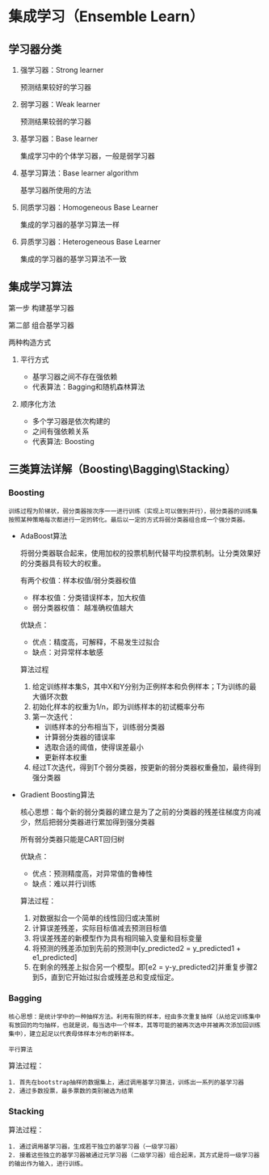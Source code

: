 # 集成学习（Ensemble Learn）

## 学习器分类

1. 强学习器：Strong learner

    预测结果较好的学习器

2. 弱学习器：Weak learner

    预测结果较弱的学习器

3. 基学习器：Base learner

    集成学习中的个体学习器，一般是弱学习器

4. 基学习算法：Base learner algorithm

    基学习器所使用的方法

5. 同质学习器：Homogeneous Base Learner

    集成的学习器的基学习算法一样

6. 异质学习器：Heterogeneous Base Learner

    集成的学习器的基学习算法不一致

## 集成学习算法

第一步 构建基学习器

第二部 组合基学习器

两种构造方式

1. 平行方式

    - 基学习器之间不存在强依赖
    - 代表算法：Bagging和随机森林算法

2. 顺序化方法

    - 多个学习器是依次构建的
    - 之间有强依赖关系
    - 代表算法: Boosting


## 三类算法详解（Boosting\Bagging\Stacking）

### Boosting

    训练过程为阶梯状，弱分类器按次序一一进行训练（实现上可以做到并行），弱分类器的训练集按照某种策略每次都进行一定的转化。最后以一定的方式将弱分类器组合成一个强分类器。

- AdaBoost算法

    将弱分类器联合起来，使用加权的投票机制代替平均投票机制。让分类效果好的分类器具有较大的权重。

    有两个权值：样本权值/弱分类器权值

    - 样本权值：分类错误样本，加大权值
    - 弱分类器权值： 越准确权值越大

    优缺点：
    
    - 优点：精度高，可解释，不易发生过拟合
    - 缺点：对异常样本敏感

    算法过程

    1. 给定训练样本集S，其中X和Y分别为正例样本和负例样本；T为训练的最大循环次数
    2. 初始化样本的权重为1/n，即为训练样本的初试概率分布
    3. 第一次迭代：
        - 训练样本的分布相当下，训练弱分类器
        - 计算弱分类器的错误率
        - 选取合适的阈值，使得误差最小
        - 更新样本权重
    4. 经过T次迭代，得到T个弱分类器，按更新的弱分类器权重叠加，最终得到强分类器

- Gradient Boosting算法

    核心思想：每个新的弱分类器的建立是为了之前的分类器的残差往梯度方向减少，然后把弱分类器进行累加得到强分类器
    
    所有弱分类器只能是CART回归树

    优缺点：

    - 优点：预测精度高，对异常值的鲁棒性
    - 缺点：难以并行训练

    算法过程：
    1. 对数据拟合一个简单的线性回归或决策树
    2. 计算误差残差，实际目标值减去预测目标值
    3. 将误差残差的新模型作为具有相同输入变量和目标变量
    4. 将预测的残差添加到先前的预测中[y_predicted2 = y_predicted1 + e1_predicted]
    5. 在剩余的残差上拟合另一个模型。即[e2 = y-y_predicted2]并重复步骤2到5，直到它开始过拟合或残差总和变成恒定。

### Bagging

    核心思想：是统计学中的一种抽样方法。利用有限的样本，经由多次重复抽样（从给定训练集中有放回的均匀抽样，也就是说，每当选中一个样本，其等可能的被再次选中并被再次添加回训练集中），建立起足以代表母体样本分布的新样本。

    平行算法

算法过程：

    1. 首先在bootstrap抽样的数据集上，通过调用基学习算法，训练出一系列的基学习器
    2. 通过多数投票，最多票数的类别被选为结果

### Stacking

算法过程：

    1. 通过调用基学习器，生成若干独立的基学习器（一级学习器）
    2. 接着这些独立的基学习器被通过元学习器（二级学习器）组合起来，其方式是将一级学习器的输出作为输入，进行训练。

    